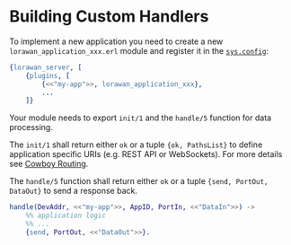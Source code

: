 # Building Custom Handlers

To implement a new application you need to create a new `lorawan_application_xxx.erl` module
and register it in the [`sys.config`](lorawan_server.config):
```erlang
{lorawan_server, [
    {plugins, [
        {<<"my-app">>, lorawan_application_xxx},
        ...
    ]}
```

Your module needs to export `init/1` and the `handle/5` function for data processing.

The `init/1` shall return either `ok` or a tuple `{ok, PathsList}` to define
application specific URIs (e.g. REST API or WebSockets).
For more details see [Cowboy Routing](https://github.com/ninenines/cowboy/blob/master/doc/src/guide/routing.asciidoc).

The `handle/5` function shall return either `ok` or a tuple `{send, PortOut, DataOut}`
to send a response back.

```erlang
handle(DevAddr, <<"my-app">>, AppID, PortIn, <<"DataIn">>) ->
    %% application logic
    %% ...
    {send, PortOut, <<"DataOut">>}.
```

